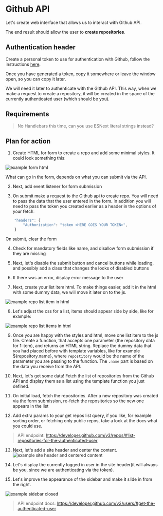 # Github API

Let's create web interface that allows us to interact with Github API.

The end result should allow the user to **create repositories**.

## Authentication header

Create a personal token to use for authentication with Github, follow the instructions [here](https://help.github.com/en/github/authenticating-to-github/creating-a-personal-access-token-for-the-command-line).

Once you have generated a token, copy it somewhere or leave the window open, so you can copy it later.

We will need it later to authenticate with the Github API.
This way, when we make a request to create a repository, it will be created in the space of the currently authenticated user (which should be you).

## Requirements

> No Handlebars this time, can you use ESNext literal strings instead?

## Plan for action

1. Create HTML for form to create a repo and add some minimal styles. It could look something this:

![example form html](example-images/example-form.png)

What can go in the form, depends on what you can submit via the API.

2. Next, add event listener for form submission

3. On submit make a request to the Github api to create repo. You will need to pass the data that the user entered in the form. In addition you will need to pass the token you created earlier as a header in the options of your fetch:

```js
    "headers": {
        "Authorization": "token <HERE GOES YOUR TOKEN>",
    }
```

On submit, clear the form

4. Check for mandatory fields like name, and disallow form submission if they are missing

5. Next, let's disable the submit button and cancel buttons while loading, and possibly add a class that changes the looks of disabled buttons

6. If there was an error, display error message to the user

7. Next, create your list item html. To make things easier, add it in the html with some dummy data, we will move it later on to the js.

![example repo list item in html](example-images/example-repo-list-item.png)

8. Let's adjust the css for a list, items should appear side by side, like for example:

![example repo list items in html](example-images/example-repo-list-items.png)

9. Once you are happy with the styles and html, move one list item to the js file. Create a function, that accepts one parameter (the repository data for 1 item), and returns an HTML string. Replace the dummy data that you had placed before with template variables, like for example \${repository.name}, where `repostitory` would be the name of the parameter you are passing to the function. The `.name` part is based on the data you receive from the API.

10. Next, let's get some data! Fetch the list of repositories from the Github API and display them as a list using the template function you just defined.

11. On initial load, fetch the repositories. After a new repository was created via the form submission, re-fetch the repositories so the new one appears in the list

12. Add extra params to your get repos list query, if you like, for example sorting order, or fetching only public repos, take a look at the docs what you could use.

> API endpoint: https://developer.github.com/v3/repos/#list-repositories-for-the-authenticated-user

13. Next, let's add a site header and center the content.
    ![example site header and centered content](example-images/example-site-header-center-content.png)

14. Let's display the currently logged in user in the site header(it will always be you, since we are authenticating via the token).

15. Let's improve the appearance of the sidebar and make it slide in from the right.

![example sidebar closed](example-images/example-site-header-user.png)

> API endpoint docs: https://developer.github.com/v3/users/#get-the-authenticated-user
